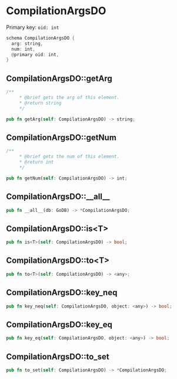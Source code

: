 # CompilationArgsDO

Primary key: `oid: int`

```rust
schema CompilationArgsDO {
  arg: string,
  num: int,
  @primary oid: int,
}
```
## CompilationArgsDO::getArg

```rust
/**
     * @brief gets the arg of this element.
     * @return string
     */
```
```rust
pub fn getArg(self: CompilationArgsDO) -> string;
```
## CompilationArgsDO::getNum

```rust
/**
     * @brief gets the num of this element.
     * @return int
     */
```
```rust
pub fn getNum(self: CompilationArgsDO) -> int;
```
## CompilationArgsDO::\_\_all\_\_

```rust
pub fn __all__(db: GoDB) -> *CompilationArgsDO;
```
## CompilationArgsDO::is\<T\>

```rust
pub fn is<T>(self: CompilationArgsDO) -> bool;
```
## CompilationArgsDO::to\<T\>

```rust
pub fn to<T>(self: CompilationArgsDO) -> <any>;
```
## CompilationArgsDO::key\_neq

```rust
pub fn key_neq(self: CompilationArgsDO, object: <any>) -> bool;
```
## CompilationArgsDO::key\_eq

```rust
pub fn key_eq(self: CompilationArgsDO, object: <any>) -> bool;
```
## CompilationArgsDO::to\_set

```rust
pub fn to_set(self: CompilationArgsDO) -> *CompilationArgsDO;
```
